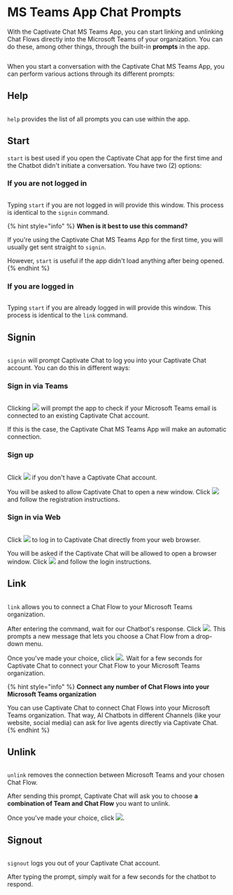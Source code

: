 # MS Teams App Chat Prompts

With the Captivate Chat MS Teams App, you can start linking and unlinking Chat Flows directly into the Microsoft Teams of your organization. You can do these, among other things, through the built-in **prompts** in the app.

<figure><img src="../../../.gitbook/assets/image (231).png" alt=""><figcaption></figcaption></figure>

When you start a conversation with the Captivate Chat MS Teams App, you can perform various actions through its different prompts:

## Help

<figure><img src="../../../.gitbook/assets/image (201).png" alt=""><figcaption></figcaption></figure>

`help` provides the list of all prompts you can use within the app.

## Start

`start` is best used if you open the Captivate Chat app for the first time and the Chatbot didn't initiate a conversation. You have two (2) options:

### If you are not logged in

<figure><img src="../../../.gitbook/assets/image (242).png" alt=""><figcaption></figcaption></figure>

Typing `start` if you are not logged in will provide this window. This process is identical to the `signin` command.

{% hint style="info" %}
**When is it best to use this command?**

If you're using the Captivate Chat MS Teams App for the first time, you will usually get sent straight to `signin`.&#x20;

However, `start` is useful if the app didn't load anything after being opened.&#x20;
{% endhint %}

### If you are logged in

<figure><img src="../../../.gitbook/assets/image (241).png" alt=""><figcaption></figcaption></figure>

Typing `start` if you are already logged in will provide this window. This process is identical to the `link` command.

## Signin

<figure><img src="../../../.gitbook/assets/image (208).png" alt=""><figcaption></figcaption></figure>

`signin` will prompt Captivate Chat to log you into your Captivate Chat account. You can do this in different ways:

### Sign in via Teams

<figure><img src="../../../.gitbook/assets/image (236).png" alt=""><figcaption></figcaption></figure>

Clicking ![](<../../../.gitbook/assets/image (237).png>) will prompt the app to check if your Microsoft Teams email is connected to an existing Captivate Chat account.&#x20;

If this is the case, the Captivate Chat MS Teams App will make an automatic connection.

### Sign up

<figure><img src="../../../.gitbook/assets/image (233).png" alt=""><figcaption></figcaption></figure>

Click ![](<../../../.gitbook/assets/image (238).png>) if you don't have a Captivate Chat account.&#x20;

You will be asked to allow Captivate Chat to open a new window. Click ![](<../../../.gitbook/assets/image (239).png>) and follow the registration instructions.

### Sign in via Web

<figure><img src="../../../.gitbook/assets/image (234).png" alt=""><figcaption></figcaption></figure>

Click ![](<../../../.gitbook/assets/image (240).png>) to log in to Captivate Chat directly from your web browser.&#x20;

You will be asked if the Captivate Chat will be allowed to open a browser window. Click ![](<../../../.gitbook/assets/image (239).png>) and follow the login instructions.

## Link

<figure><img src="../../../.gitbook/assets/image (203).png" alt=""><figcaption></figcaption></figure>

`link` allows you to connect a Chat Flow to your Microsoft Teams organization.

After entering the command, wait for our Chatbot's response. Click ![](<../../../.gitbook/assets/image (206).png>). This prompts a new message that lets you choose a Chat Flow from a drop-down menu.&#x20;

Once you've made your choice, click ![](<../../../.gitbook/assets/image (205).png>). Wait for a few seconds for Captivate Chat to connect your Chat Flow to your Microsoft Teams organization.&#x20;

{% hint style="info" %}
**Connect any number of Chat Flows into your Microsoft Teams organization**

You can use Captivate Chat to connect Chat Flows into your Microsoft Teams organization. That way, AI Chatbots in different Channels (like your website, social media) can ask for live agents directly via Captivate Chat.&#x20;
{% endhint %}

## Unlink

<figure><img src="../../../.gitbook/assets/image (202).png" alt=""><figcaption></figcaption></figure>

`unlink` removes the connection between Microsoft Teams and your chosen Chat Flow.

After sending this prompt, Captivate Chat will ask you to choose **a combination of Team and Chat Flow** you want to unlink.&#x20;

Once you've made your choice, click ![](<../../../.gitbook/assets/image (204).png>).

## Signout

<figure><img src="../../../.gitbook/assets/image (235).png" alt=""><figcaption></figcaption></figure>

`signout` logs you out of your Captivate Chat account.&#x20;

After typing the prompt, simply wait for a few seconds for the chatbot to respond.
